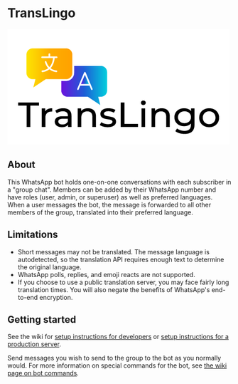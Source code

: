 # TransLingo
![TransLing_logo](images/chatbot_logo.png)

## About

This WhatsApp bot holds one-on-one conversations with each subscriber in a "group chat". Members can be added by their WhatsApp number and have roles (user, admin, or superuser) as well as preferred languages. When a user messages the bot, the message is forwarded to all other members of the group, translated into their preferred language.

## Limitations

- Short messages may not be translated. The message language is autodetected, so the translation API requires enough text to determine the original language.
- WhatsApp polls, replies, and emoji reacts are not supported.
- If you choose to use a public translation server, you may face fairly long translation times. You will also negate the benefits of WhatsApp's end-to-end encryption.

## Getting started

See the wiki for [setup instructions for developers](https://github.com/hkcountryman/capstone-bot/wiki/Setup-instructions-for-developers) or [setup instructions for a production server](https://github.com/hkcountryman/capstone-bot/wiki/Setup-instructions-for-a-production-server).

Send messages you wish to send to the group to the bot as you normally would. For more information on special commands for the bot, see [the wiki page on bot commands](https://github.com/hkcountryman/capstone-bot/wiki/Bot-commands).
